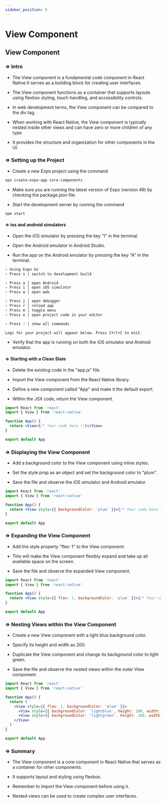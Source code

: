 ```yaml
---
sidebar_position: 8
---
```


# View Component

## **View Component**

>

### **=>** Intro

- The View component is a fundamental code component in React Native.It serves as a building block for creating user interfaces.

- The View component functions as a container that supports layouts using flexbox styling, touch handling, and accessibility controls.

- In web development terms, the View component can be compared to the div tag.

- When working with React Native, the View component is typically nested inside other views and can have zero or more children of any type.

- It provides the structure and organization for other components in the UI.

### **=>** Setting up the Project

- Create a new Expo project using the command

```bash
npx create-expo-app core-components
```

- Make sure you are running the latest version of Expo (version 49) by checking the package.json file.

- Start the development server by running the command

```bash
npm start
```

#### **=>** ios and android simulators

- Open the iOS simulator by pressing the key "I" in the terminal.

- Open the Android emulator in Android Studio.

- Run the app on the Android emulator by pressing the key "A" in the terminal.

```bash
› Using Expo Go
› Press s │ switch to development build

› Press a │ open Android
› Press i │ open iOS simulator
› Press w │ open web

› Press j │ open debugger
› Press r │ reload app
› Press m │ toggle menu
› Press o │ open project code in your editor

› Press ? │ show all commands

Logs for your project will appear below. Press Ctrl+C to exit.
```

- Verify that the app is running on both the iOS simulator and Android emulator.

#### **=>** Starting with a Clean Slate

- Delete the existing code in the "app.js" file.

- Import the View component from the React Native library.

- Define a new component called "App" and make it the default export.

- Within the JSX code, return the View component.

```jsx
import React from 'react'
import { View } from 'react-native'

function App() {
  return <View>{/* Your code here */}</View>
}

export default App
```

### **=>** Displaying the View Component

- Add a background color to the View component using inline styles.

- Set the style prop as an object and set the background color to "plum".

- Save the file and observe the iOS simulator and Android emulator.

```jsx
import React from 'react'
import { View } from 'react-native'

function App() {
  return <View style={{ backgroundColor: 'plum' }}>{/* Your code here */}</View>
}

export default App
```

### **=>** Expanding the View Component

- Add the style property "flex: 1" to the View component.

- This will make the View component flexibly expand and take up all available space on the screen.

- Save the file and observe the expanded View component.

```jsx
import React from 'react'
import { View } from 'react-native'

function App() {
  return <View style={{ flex: 1, backgroundColor: 'plum' }}>{/* Your code here */}</View>
}

export default App
```

### **=>** Nesting Views within the View Component

- Create a new View component with a light blue background color.

- Specify its height and width as 200.

- Duplicate the View component and change its background color to light green.

- Save the file and observe the nested views within the outer View component.

```jsx
import React from 'react'
import { View } from 'react-native'

function App() {
  return (
    <View style={{ flex: 1, backgroundColor: 'plum' }}>
      <View style={{ backgroundColor: 'lightblue', height: 200, width: 200 }} />
      <View style={{ backgroundColor: 'lightgreen', height: 200, width: 200 }} />
    </View>
  )
}

export default App
```

### **=>** Summary

- The View component is a core component in React Native that serves as a container for other components.

- It supports layout and styling using flexbox.

- Remember to import the View component before using it.

- Nested views can be used to create complex user interfaces.

